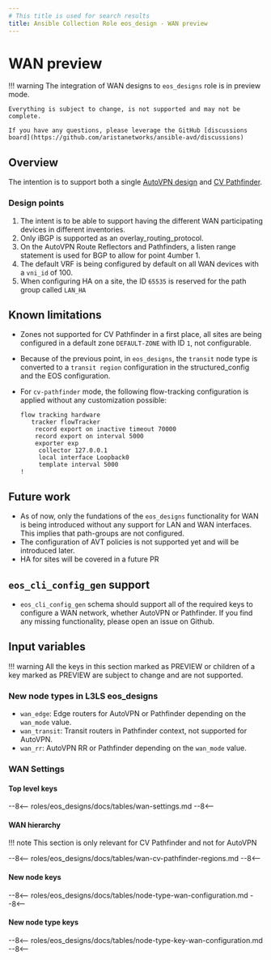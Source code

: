 ```yaml
---
# This title is used for search results
title: Ansible Collection Role eos_design - WAN preview
---
```

<!--
  ~ Copyright (c) 2023 Arista Networks, Inc.
  ~ Use of this source code is governed by the Apache License 2.0
  ~ that can be found in the LICENSE file.
  -->

# WAN preview

!!! warning
    The integration of WAN designs to `eos_designs` role is in preview mode.

    Everything is subject to change, is not supported and may not be complete.

    If you have any questions, please leverage the GitHub [discussions board](https://github.com/aristanetworks/ansible-avd/discussions)

## Overview

The intention is to support both a single [AutoVPN design](https://www.arista.com/en/cg-veos-router/veos-router-auto-vpn) and [CV Pathfinder](https://www.arista.com/en/solutions/enterprise-wan/pathfinder).

### Design points

1. The intent is to be able to support having the different WAN participating devices in different inventories.
2. Only iBGP is supported as an overlay_routing_protocol.
3. On the AutoVPN Route Reflectors and Pathfinders, a listen range statement is used for BGP to allow for point 4umber 1.
4. The default VRF is being configured by default on all WAN devices with a `vni_id` of 100.
5. When configuring HA on a site, the ID `65535` is reserved for the path group called `LAN_HA`

## Known limitations

- Zones not supported for CV Pathfinder in a first place, all sites are being configured in a default zone `DEFAULT-ZONE` with ID `1`, not configurable.
- Because of the previous point, in `eos_designs`, the `transit` node type is converted to a `transit region` configuration in the structured_config and the EOS configuration.
- For `cv-pathfinder` mode, the following flow-tracking configuration is applied
    without any customization possible:

    ```eos
    flow tracking hardware
       tracker flowTracker
        record export on inactive timeout 70000
        record export on interval 5000
        exporter exp
         collector 127.0.0.1
         local interface Loopback0
         template interval 5000
    !
    ```

## Future work

- As of now, only the fundations of the `eos_designs` functionality for WAN is
    being introduced without any support for LAN and WAN interfaces.
    This implies that path-groups are not configured.
- The configuration of AVT policies is not supported yet and will be introduced
    later.
- HA for sites will be covered in a future PR

## `eos_cli_config_gen` support

- `eos_cli_config_gen` schema should support all of the required keys to
    configure a WAN network, whether AutoVPN or Pathfinder. If you find any
    missing functionality, please open an issue on Github.

## Input variables

!!! warning
    All the keys in this section marked as PREVIEW or children of a key marked as
    PREVIEW are subject to change and are not supported.

### New node types in L3LS eos_designs

- `wan_edge`: Edge routers for AutoVPN or Pathfinder depending on the `wan_mode` value.
- `wan_transit`: Transit routers in Pathfinder context, not supported for AutoVPN.
- `wan_rr`: AutoVPN RR or Pathfinder depending on the `wan_mode` value.

### WAN Settings

#### Top level keys

--8<--
roles/eos_designs/docs/tables/wan-settings.md
--8<--

#### WAN hierarchy

!!! note
    This section is only relevant for CV Pathfinder and not for AutoVPN

--8<--
roles/eos_designs/docs/tables/wan-cv-pathfinder-regions.md
--8<--

#### New node keys

--8<--
roles/eos_designs/docs/tables/node-type-wan-configuration.md
--8<--

#### New node type keys

--8<--
roles/eos_designs/docs/tables/node-type-key-wan-configuration.md
--8<--
